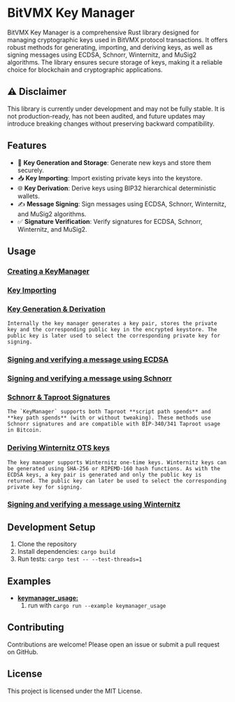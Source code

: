 # BitVMX Key Manager

BitVMX Key Manager is a comprehensive Rust library designed for managing cryptographic keys used in BitVMX protocol transactions. It offers robust methods for generating, importing, and deriving keys, as well as signing messages using ECDSA, Schnorr, Winternitz, and MuSig2 algorithms. The library ensures secure storage of keys, making it a reliable choice for blockchain and cryptographic applications.

## ⚠️ Disclaimer

This library is currently under development and may not be fully stable.
It is not production-ready, has not been audited, and future updates may introduce breaking changes without preserving backward compatibility.

## Features

- 🔑 **Key Generation and Storage**: Generate new keys and store them securely.
- 📥 **Key Importing**: Import existing private keys into the keystore.
- 🌐 **Key Derivation**: Derive keys using BIP32 hierarchical deterministic wallets.
- ✍️ **Message Signing**: Sign messages using ECDSA, Schnorr, Winternitz, and MuSig2 algorithms.
- ✅ **Signature Verification**: Verify signatures for ECDSA, Schnorr, Winternitz, and MuSig2.

## Usage

### [Creating a KeyManager](examples/keymanager_usage.rs#L16-L39)
<!-- TODO update line numbers, or add (copy-paste) rust snippet -->

### [Key Importing](examples/keymanager_usage.rs#L41-L76)
<!-- TODO update line numbers, or add (copy-paste) rust snippet -->

### [Key Generation & Derivation](examples/keymanager_usage.rs#L78-L100)
<!-- TODO update line numbers, or add (copy-paste) rust snippet -->

    Internally the key manager generates a key pair, stores the private key and the corresponding public key in the encrypted keystore. The public key is later used to select the corresponding private key for signing.

### [Signing and verifying a message using ECDSA](examples/keymanager_usage.rs#L102-L129)
<!-- TODO update line numbers, or add (copy-paste) rust snippet -->

### [Signing and verifying a message using Schnorr](examples/keymanager_usage.rs#L131-L153)
<!-- TODO update line numbers, or add (copy-paste) rust snippet -->

### [Schnorr & Taproot Signatures](examples/keymanager_usage.rs#L155-L182)
<!-- TODO update line numbers, or add (copy-paste) rust snippet -->

    The `KeyManager` supports both Taproot **script path spends** and **key path spends** (with or without tweaking). These methods use Schnorr signatures and are compatible with BIP-340/341 Taproot usage in Bitcoin.


### [Deriving Winternitz OTS keys](examples/keymanager_usage.rs#L186-L201)
<!-- TODO update line numbers, or add (copy-paste) rust snippet -->

    The key manager supports Winternitz one-time keys. Winternitz keys can be generated using SHA-256 or RIPEMD-160 hash functions. As with the ECDSA keys, a key pair is generated and only the public key is returned. The public key can later be used to select the corresponding private key for signing.

### [Signing and verifying a message using Winternitz](examples/keymanager_usage.rs#L201-L227)
<!-- TODO update line numbers, or add (copy-paste) rust snippet -->

## Development Setup

1. Clone the repository
2. Install dependencies: `cargo build`
3. Run tests: `cargo test -- --test-threads=1`

## Examples
- **[keymanager_usage:](examples/keymanager_usage.rs)**
    1. run with `cargo run --example keymanager_usage`


## Contributing

Contributions are welcome! Please open an issue or submit a pull request on GitHub.

## License

This project is licensed under the MIT License.


